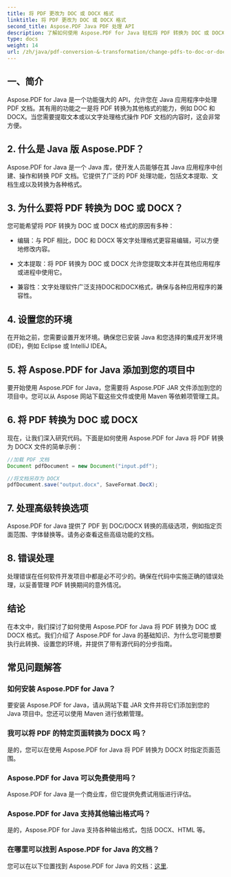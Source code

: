 ```yaml
---
title: 将 PDF 更改为 DOC 或 DOCX 格式
linktitle: 将 PDF 更改为 DOC 或 DOCX 格式
second_title: Aspose.PDF Java PDF 处理 API
description: 了解如何使用 Aspose.PDF for Java 轻松将 PDF 转换为 DOC 或 DOCX 格式。包含源代码和常见问题解答的分步指南，可实现无缝文档转换。
type: docs
weight: 14
url: /zh/java/pdf-conversion-&-transformation/change-pdfs-to-doc-or-docx-format/
---
```


## 一、简介

Aspose.PDF for Java 是一个功能强大的 API，允许您在 Java 应用程序中处理 PDF 文档。其有用的功能之一是将 PDF 转换为其他格式的能力，例如 DOC 和 DOCX。当您需要提取文本或以文字处理格式操作 PDF 文档的内容时，这会非常方便。

## 2. 什么是 Java 版 Aspose.PDF？

Aspose.PDF for Java 是一个 Java 库，使开发人员能够在其 Java 应用程序中创建、操作和转换 PDF 文档。它提供了广泛的 PDF 处理功能，包括文本提取、文档生成以及转换为各种格式。

## 3. 为什么要将 PDF 转换为 DOC 或 DOCX？

您可能希望将 PDF 转换为 DOC 或 DOCX 格式的原因有多种：

- 编辑：与 PDF 相比，DOC 和 DOCX 等文字处理格式更容易编辑，可以方便地修改内容。

- 文本提取：将 PDF 转换为 DOC 或 DOCX 允许您提取文本并在其他应用程序或进程中使用它。

- 兼容性：文字处理软件广泛支持DOC和DOCX格式，确保与各种应用程序的兼容性。

## 4. 设置您的环境

在开始之前，您需要设置开发环境。确保您已安装 Java 和您选择的集成开发环境 (IDE)，例如 Eclipse 或 IntelliJ IDEA。

## 5. 将 Aspose.PDF for Java 添加到您的项目中

要开始使用 Aspose.PDF for Java，您需要将 Aspose.PDF JAR 文件添加到您的项目中。您可以从 Aspose 网站下载这些文件或使用 Maven 等依赖项管理工具。

## 6. 将 PDF 转换为 DOC 或 DOCX

现在，让我们深入研究代码。下面是如何使用 Aspose.PDF for Java 将 PDF 转换为 DOCX 文件的简单示例：

```java
//加载 PDF 文档
Document pdfDocument = new Document("input.pdf");

//将文档另存为 DOCX
pdfDocument.save("output.docx", SaveFormat.DocX);
```

## 7. 处理高级转换选项

Aspose.PDF for Java 提供了 PDF 到 DOC/DOCX 转换的高级选项，例如指定页面范围、字体替换等。请务必查看这些高级功能的文档。

## 8. 错误处理

处理错误在任何软件开发项目中都是必不可少的。确保在代码中实施正确的错误处理，以妥善管理 PDF 转换期间的意外情况。

## 结论

在本文中，我们探讨了如何使用 Aspose.PDF for Java 将 PDF 转换为 DOC 或 DOCX 格式。我们介绍了 Aspose.PDF for Java 的基础知识、为什么您可能想要执行此转换、设置您的环境，并提供了带有源代码的分步指南。

## 常见问题解答

### 如何安装 Aspose.PDF for Java？

要安装 Aspose.PDF for Java，请从网站下载 JAR 文件并将它们添加到您的 Java 项目中。您还可以使用 Maven 进行依赖管理。

### 我可以将 PDF 的特定页面转换为 DOCX 吗？

是的，您可以在使用 Aspose.PDF for Java 将 PDF 转换为 DOCX 时指定页面范围。

### Aspose.PDF for Java 可以免费使用吗？

Aspose.PDF for Java 是一个商业库，但它提供免费试用版进行评估。

### Aspose.PDF for Java 支持其他输出格式吗？

是的，Aspose.PDF for Java 支持各种输出格式，包括 DOCX、HTML 等。

### 在哪里可以找到 Aspose.PDF for Java 的文档？

您可以在以下位置找到 Aspose.PDF for Java 的文档：[这里](https://reference.aspose.com/pdf/java/).